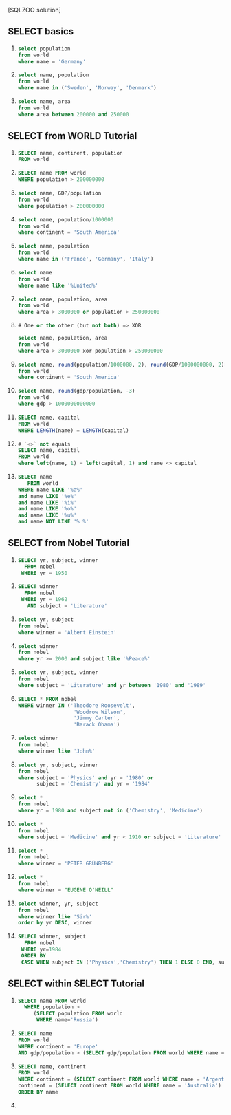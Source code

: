 [SQLZOO solution]

## SELECT basics

1. ~~~sql
   select population
   from world
   where name = 'Germany'
   ~~~

2. ~~~sql
   select name, population
   from world
   where name in ('Sweden', 'Norway', 'Denmark')
   ~~~

3. ~~~sql
   select name, area
   from world
   where area between 200000 and 250000
   ~~~

## SELECT from WORLD Tutorial

1. ~~~sql
   SELECT name, continent, population 
   FROM world
   ~~~

2. ~~~sql
   SELECT name FROM world
   WHERE population > 200000000
   ~~~

3. ~~~sql
   select name, GDP/population
   from world
   where population > 200000000
   ~~~

4. ~~~sql
   select name, population/1000000
   from world
   where continent = 'South America'
   ~~~

5. ~~~sql
   select name, population
   from world
   where name in ('France', 'Germany', 'Italy')
   ~~~

6. ~~~sql
   select name
   from world
   where name like '%United%'
   ~~~

7. ~~~sql
   select name, population, area
   from world
   where area > 3000000 or population > 250000000
   ~~~

8. ~~~sql
   # One or the other (but not both) => XOR
   
   select name, population, area
   from world
   where area > 3000000 xor population > 250000000
   ~~~

9. ~~~sql
   select name, round(population/1000000, 2), round(GDP/1000000000, 2)
   from world
   where continent = 'South America'
   ~~~

10. ~~~sql
    select name, round(gdp/population, -3)
    from world
    where gdp > 1000000000000
    ~~~

11. ~~~sql
    SELECT name, capital
    FROM world
    WHERE LENGTH(name) = LENGTH(capital)
    ~~~

12. ~~~sql
    # `<>` not equals
    SELECT name, capital
    FROM world
    where left(name, 1) = left(capital, 1) and name <> capital
    ~~~

13. ~~~sql
    SELECT name
       FROM world
    WHERE name LIKE '%a%' 
    and name LIKE '%e%' 
    and name LIKE '%i%' 
    and name LIKE '%o%' 
    and name LIKE '%u%'
    and name NOT LIKE '% %'
    ~~~

## SELECT from Nobel Tutorial

1. ~~~sql
   SELECT yr, subject, winner
     FROM nobel
    WHERE yr = 1950
   ~~~

2. ~~~sql
   SELECT winner
     FROM nobel
    WHERE yr = 1962
      AND subject = 'Literature'
   ~~~

3. ~~~sql
   select yr, subject
   from nobel
   where winner = 'Albert Einstein'
   ~~~

4. ~~~sql
   select winner
   from nobel
   where yr >= 2000 and subject like '%Peace%'
   ~~~

5. ~~~sql
   select yr, subject, winner
   from nobel
   where subject = 'Literature' and yr between '1980' and '1989'
   ~~~

6. ~~~sql
   SELECT * FROM nobel
   WHERE winner IN ('Theodore Roosevelt',
                     'Woodrow Wilson',
                     'Jimmy Carter', 
                     'Barack Obama')
   ~~~

7. ~~~sql
   select winner
   from nobel
   where winner like 'John%'
   ~~~

8. ~~~sql
   select yr, subject, winner
   from nobel
   where subject = 'Physics' and yr = '1980' or 
         subject = 'Chemistry' and yr = '1984'
   ~~~

9. ~~~sql
   select *
   from nobel
   where yr = 1980 and subject not in ('Chemistry', 'Medicine')
   ~~~

10. ~~~sql
    select *
    from nobel
    where subject = 'Medicine' and yr < 1910 or subject = 'Literature' and yr >= 2004
    ~~~

11. ~~~sql
    select *
    from nobel
    where winner = 'PETER GRÜNBERG'
    ~~~

12. ~~~sql
    select *
    from nobel
    where winner = "EUGENE O'NEILL"
    ~~~

13. ~~~sql
    select winner, yr, subject
    from nobel
    where winner like 'Sir%'
    order by yr DESC, winner
    ~~~

14. ~~~sql
    SELECT winner, subject
      FROM nobel
     WHERE yr=1984
     ORDER BY 
     CASE WHEN subject IN ('Physics','Chemistry') THEN 1 ELSE 0 END, subject, winner
    ~~~

## SELECT within SELECT Tutorial

1. ~~~sql
   SELECT name FROM world
     WHERE population >
        (SELECT population FROM world
         WHERE name='Russia')
   ~~~

2. ~~~sql
   SELECT name
   FROM world
   WHERE continent = 'Europe' 
   AND gdp/population > (SELECT gdp/population FROM world WHERE name = 'United Kingdom')
   ~~~

3. ~~~sql
   SELECT name, continent
   FROM world
   WHERE continent = (SELECT continent FROM world WHERE name = 'Argentina') OR
   continent = (SELECT continent FROM world WHERE name = 'Australia') 
   ORDER BY name
   ~~~

4. 

